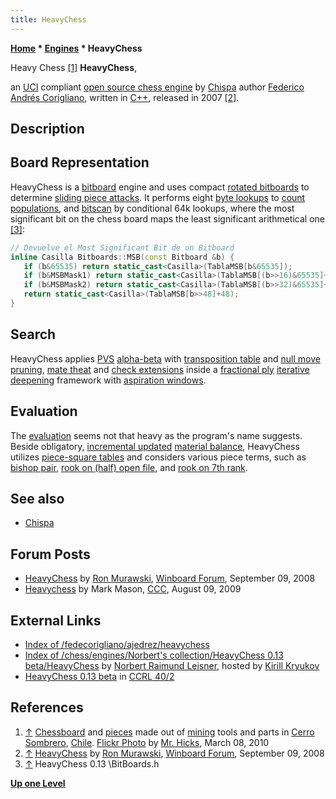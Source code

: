 ```yaml
---
title: HeavyChess
---
```

**[Home](Home "Home") * [Engines](Engines "Engines") * HeavyChess**

[](https://www.flickr.com/photos/teosaurio/4531534307/in/photostream/) Heavy Chess <a id="cite-note-1" href="#cite-ref-1">[1]</a>
**HeavyChess**,

an [UCI](UCI "UCI") compliant [open source chess engine](Category:Open_Source "Category:Open Source") by [Chispa](Chispa "Chispa") author [Federico Andrés Corigliano](Federico_Andr%C3%A9s_Corigliano "Federico Andrés Corigliano"), written in [C++](Cpp "Cpp"), released in 2007 <a id="cite-note-2" href="#cite-ref-2">[2]</a>.

## Description

## Board Representation

HeavyChess is a [bitboard](Bitboards "Bitboards") engine and uses compact [rotated bitboards](Rotated_Bitboards "Rotated Bitboards") to determine [sliding piece attacks](Sliding_Piece_Attacks "Sliding Piece Attacks"). It performs eight [byte lookups](Population_Count#Lookup "Population Count") to [count populations](Population_Count "Population Count"), and [bitscan](BitScan "BitScan") by conditional 64k lookups, where the most significant bit on the chess board maps the least significant arithmetical one <a id="cite-note-3" href="#cite-ref-3">[3]</a>:

```C++
// Devuelve el Most Significant Bit de un Bitboard
inline Casilla Bitboards::MSB(const Bitboard &b) {
   if (b&65535) return static_cast<Casilla>(TablaMSB[b&65535]);
   if (b&MSBMask1) return static_cast<Casilla>(TablaMSB[(b>>16)&65535]+16);
   if (b&MSBMask2) return static_cast<Casilla>(TablaMSB[(b>>32)&65535]+32);
   return static_cast<Casilla>(TablaMSB[b>>48]+48);
}

```

## Search

HeavyChess applies [PVS](Principal_Variation_Search "Principal Variation Search") [alpha-beta](Alpha-Beta "Alpha-Beta") with [transposition table](Transposition_Table "Transposition Table") and [null move pruning](Null_Move_Pruning "Null Move Pruning"), [mate theat](Mate_Threat_Extensions "Mate Threat Extensions") and [check extensions](Check_Extensions "Check Extensions") inside a [fractional ply](Depth#FractionalPlies "Depth") [iterative deepening](Iterative_Deepening "Iterative Deepening") framework with [aspiration windows](Aspiration_Windows "Aspiration Windows").

## Evaluation

The [evaluation](Evaluation "Evaluation") seems not that heavy as the program's name suggests. Beside obligatory, [incremental updated](Incremental_Updates "Incremental Updates") [material balance](Material#Balance "Material"), HeavyChess utilizes [piece-square tables](Piece-Square_Tables "Piece-Square Tables") and considers various piece terms, such as [bishop pair](Bishop_Pair "Bishop Pair"), [rook on (half) open file](Rook_on_Open_File "Rook on Open File"), and [rook on 7th rank](Rook_on_Seventh "Rook on Seventh").

## See also

- [Chispa](Chispa "Chispa")

## Forum Posts

- [HeavyChess](http://www.open-aurec.com/wbforum/viewtopic.php?f=2&t=49475) by [Ron Murawski](Ron_Murawski "Ron Murawski"), [Winboard Forum](Computer_Chess_Forums "Computer Chess Forums"), September 09, 2008
- [Heavychess](http://www.talkchess.com/forum/viewtopic.php?t=29307) by Mark Mason, [CCC](CCC "CCC"), August 09, 2009

## External Links

- [Index of /fedecorigliano/ajedrez/heavychess](http://www.oocities.org/ar/fedecorigliano/ajedrez/heavychess/)
- [Index of /chess/engines/Norbert's collection/HeavyChess 0.13 beta/HeavyChess](http://kirr.homeunix.org/chess/engines/Norbert%27s%20collection/HeavyChess%200.13%20beta/HeavyChess/) by [Norbert Raimund Leisner](Norbert_Raimund_Leisner "Norbert Raimund Leisner"), hosted by [Kirill Kryukov](Kirill_Kryukov "Kirill Kryukov")
- [HeavyChess 0.13 beta](http://www.computerchess.org.uk/ccrl/404/cgi/engine_details.cgi?print=Details&eng=HeavyChess+0.13+beta) in [CCRL 40/2](CCRL "CCRL")

## References

1. <a id="cite-ref-1" href="#cite-note-1">↑</a> [Chessboard](Chessboard "Chessboard") and [pieces](Pieces "Pieces") made out of [mining](https://en.wikipedia.org/wiki/Mining) tools and parts in [Cerro Sombrero](https://en.wikipedia.org/wiki/Cerro_Sombrero), [Chile](https://en.wikipedia.org/wiki/Chile). [Flickr Photo](https://www.flickr.com/photos/teosaurio/4531534307/in/photostream/) by [Mr. Hicks](https://www.flickr.com/photos/teosaurio/), March 08, 2010
1. <a id="cite-ref-2" href="#cite-note-2">↑</a> [HeavyChess](http://www.open-aurec.com/wbforum/viewtopic.php?f=2&t=49475) by [Ron Murawski](Ron_Murawski "Ron Murawski"), [Winboard Forum](Computer_Chess_Forums "Computer Chess Forums"), September 09, 2008
1. <a id="cite-ref-3" href="#cite-note-3">↑</a> HeavyChess 0.13 \\BitBoards.h

**[Up one Level](Engines "Engines")**


